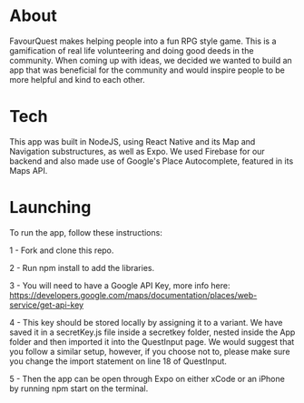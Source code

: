 # About

FavourQuest makes helping people into a fun RPG style game. This is a gamification of real life volunteering and doing good deeds in the community.
When coming up with ideas, we decided we wanted to build an app that was beneficial for the community and would inspire people to be more helpful and kind to each other.

# Tech

This app was built in NodeJS, using React Native and its Map and Navigation substructures, as well as Expo. We used Firebase for our backend and also made use of Google's Place Autocomplete, featured in its Maps API. 

# Launching

To run the app, follow these instructions:

1 - Fork and clone this repo.

2 - Run npm install to add the libraries.

3 - You will need to have a Google API Key, more info here: https://developers.google.com/maps/documentation/places/web-service/get-api-key

4 - This key should be stored locally by assigning it to a variant. We have saved it in a secretKey.js file inside a secretkey folder, nested inside the App folder and then imported it into the QuestInput page. We would suggest that you follow a similar setup, however, if you choose not to, please make sure you change the import statement on line 18 of QuestInput.

5 - Then the app can be open through Expo on either xCode or an iPhone by running npm start on the terminal.
